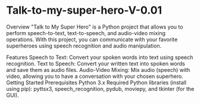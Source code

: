 # Talk-to-my-super-hero-V-0.01
Overview
"Talk to My Super Hero" is a Python project that allows you to perform speech-to-text, text-to-speech, and audio-video mixing operations. With this project, you can communicate with your favorite superheroes using speech recognition and audio manipulation.

Features
Speech to Text: Convert your spoken words into text using speech recognition.
Text to Speech: Convert your written text into spoken words and save them as audio files.
Audio-Video Mixing: Mix audio (speech) with video, allowing you to have a conversation with your chosen superhero.
Getting Started
Prerequisites
Python 3.x
Required Python libraries (install using pip): pyttsx3, speech_recognition, pydub, moviepy, and tkinter (for the GUI).
